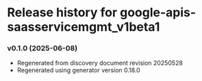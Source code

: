 # Release history for google-apis-saasservicemgmt_v1beta1

### v0.1.0 (2025-06-08)

* Regenerated from discovery document revision 20250528
* Regenerated using generator version 0.18.0

